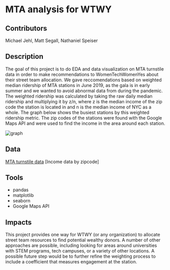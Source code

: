 # MTA analysis for WTWY

## Contributors
Michael Jehl, Matt Segall, Nathaniel Speiser

## Description

The goal of this project is to do EDA and data visualization on MTA turnstile data in order to make recommendations to WomenTechWomenYes about their street team allocation. We gave reccomendations based on weighted median ridership of MTA stations in June 2019, as the gala is in early summer and we wanted to avoid abnormal data from during the pandemic. The weighted ridership was calculated by taking the raw daily median ridership and multiplying it by z/n, where z is the median income of the zip code the station is located in and n is the median income of NYC as a whole. The graph below shows the busiest stations by this weighted ridership metric. The zip codes of the stations were found with the Google Maps API and were used to find the income in the area around each station.

![graph](https://github.com/nathaniel-speiser/MTA-Project1/blob/main/pics/median_ridership_weighted.png)

## Data

[MTA turnstile data](http://web.mta.info/developers/turnstile.html)
[Income data by zipcode]

## Tools

* pandas
* matplotlib
* seaborn
* Google Maps API


## Impacts

This project provides one way for WTWY (or any organization) to allocate street team resources to find potential wealthy donors. A number of other approaches are possible, including looking for areas around universities with STEM programs, tech campuses, or a variety of other locations. A possible future step would be to further refine the weighting process to include a coefficient that measures engagement at the station.
